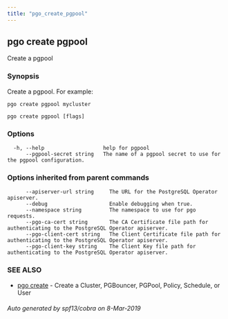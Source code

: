 ```yaml
---
title: "pgo_create_pgpool"
---
```

## pgo create pgpool

Create a pgpool 

### Synopsis

Create a pgpool. For example:

    pgo create pgpool mycluster

```
pgo create pgpool [flags]
```

### Options

```
  -h, --help                   help for pgpool
      --pgpool-secret string   The name of a pgpool secret to use for the pgpool configuration.
```

### Options inherited from parent commands

```
      --apiserver-url string     The URL for the PostgreSQL Operator apiserver.
      --debug                    Enable debugging when true.
      --namespace string         The namespace to use for pgo requests.
      --pgo-ca-cert string       The CA Certificate file path for authenticating to the PostgreSQL Operator apiserver.
      --pgo-client-cert string   The Client Certificate file path for authenticating to the PostgreSQL Operator apiserver.
      --pgo-client-key string    The Client Key file path for authenticating to the PostgreSQL Operator apiserver.
```

### SEE ALSO

* [pgo create](/cli/pgo_create/)	 - Create a Cluster, PGBouncer, PGPool, Policy, Schedule, or User

###### Auto generated by spf13/cobra on 8-Mar-2019
